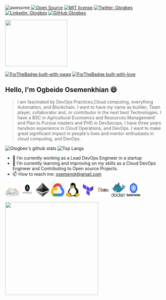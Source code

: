 
![awesome](https://cdn.rawgit.com/sindresorhus/awesome/d7305f38d29fed78fa85652e3a63e154dd8e8829/media/badge.svg)
[![Open Source](https://badges.frapsoft.com/os/v2/open-source.svg?v=103)](https://github.com/ellerbrock/open-source-badges/)
[![MIT license](https://img.shields.io/badge/License-MIT-blue.svg)](https://lbesson.mit-license.org/)
[![Twitter: Gtogbes](https://img.shields.io/twitter/follow/osemengt?style=social)](https://twitter.com/osemenGT)
[![Linkedin: Gtogbes](https://img.shields.io/badge/-Gtogbes-blue?style=flat-square&logo=Linkedin&logoColor=white&link=https://www.linkedin.com/in/ogbeide-osemenkhian-bb70021a3)](https://www.linkedin.com/in/ogbeide-osemenkhian-bb70021a3)
[![GitHub Gtogbes](https://img.shields.io/github/followers/Gtogbes?label=follow&style=social)](https://github.com/gtogbes)
<p>
<!--   <img src="https://github.com/gtogbes/lordvins226/blob/master/assets/animation1.gif" width="150" height="200"> -->
<img src="https://github.com/gtogbes/gtogbes/blob/main/assets/Ethereum.gif" width="200" height="150">
</p>

[![ForTheBadge built-with-swag](http://ForTheBadge.com/images/badges/built-with-swag.svg)](https://github.com/gtogbes/)
[![ForTheBadge built-with-love](http://ForTheBadge.com/images/badges/built-with-love.svg)](https://github.com/gtogbes/)

## Hello, I'm Ogbeide Osemenkhian 😄
> I am fascinated by DevOps Practices,Cloud computing, everything Automation, and Blockchain.
> I want to have my name as builder, Team player, collaborator and, or contributor in the next best Technologies.
> I have a BSC in Agricultural Economics and Resources Management! and Plan to Pursue masters and PHD in DevSecops.
> I have three years handson experience in Cloud Operations, and DevOps.
> I want to make great significant impact in people's lives and mentor enthusiasts in cloud computing, and DevOps.

![Gtogbes's github stats](https://github-readme-stats.vercel.app/api?username=gtogbes&count_private=true&show_icons=true&theme=tokyonight)
![Top Langs ](https://github-readme-stats.vercel.app/api/top-langs/?username=gtogbes&layout=compact&theme=tokyonight&hide=html&langs_count=8)


- 🔭 I’m currently working as a Lead DevOps Engineer in a startup 
- 🌱 I’m currently learning and improving on my skills as a Cloud DevOps Engineer and Contributing to Open source Projects.
- 📫 How to reach me: osemengt@gmail.com

<p>
<img src="https://github.com/gtogbes/gtogbes/blob/main/assets/aws.png" width="45" height="45">
<img src="https://github.com/gtogbes/gtogbes/blob/main/assets/ansible.png" width="45" height="45">
<img src="https://github.com/gtogbes/gtogbes/blob/main/assets/ethereum.svg" width="45" height="45">
<img src="https://github.com/gtogbes/gtogbes/blob/main/assets/cloud.png" width="45" height="45">
<img src="https://github.com/gtogbes/gtogbes/blob/main/assets/linux.png" width="45" height="45">
<img src="https://github.com/gtogbes/gtogbes/blob/main/assets/terraform.png" width="45" height="45">
<img src="https://github.com/gtogbes/gtogbes/blob/main/assets/grafana.png" width="45" height="45">
<img src="https://github.com/gtogbes/gtogbes/blob/main/assets/docker.png" width="45" height="45">
<img src="https://github.com/gtogbes/gtogbes/blob/main/assets/kubernetes.png" width="45" height="45">
</p>

<p>
  <img src="https://github.com/lordvins226/lordvins226/blob/master/assets/animation2.gif" width="300" height="300">
</p>

